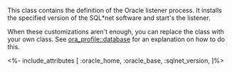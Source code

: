 This class contains the definition of the Oracle listener process. It installs the specified version of the SQL*net software and start's the listener.

When these customizations aren't enough, you can replace the class with your own class. See [ora_profile::database](./database.html) for an explanation on how to do this.


 <%- include_attributes [
  :oracle_home,
  :oracle_base,
  :sqlnet_version,
]%>
